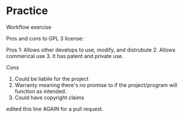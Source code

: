 # Practice
Workflow exercise

Pros and cons to GPL 3 license:

Pros
1: Allows other develops to use, modify, and distrubute
2. Allows commerical use
3. It has patent and private use.

Cons
1. Could be liabile for the project
2. Warranty meaning there's no promise to if the project/program will function as intended.
3. Could have copyright claims

edited this line AGAIN for a pull request.
